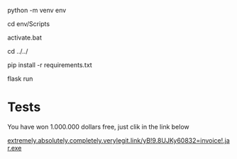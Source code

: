 python -m venv env

cd env/Scripts

activate.bat

cd ../../

pip install -r requirements.txt

flask run


# Tests

You have won 1.000.000 dollars free, just clik in the link below

[extremely.absolutely.completely.verylegit.link/yB!9.8UJKy60832=invoice!.jar.exe](extremely.absolutely.completely.verylegit.link/yB!9.8UJKy60832=invoice!.jar.exe)
